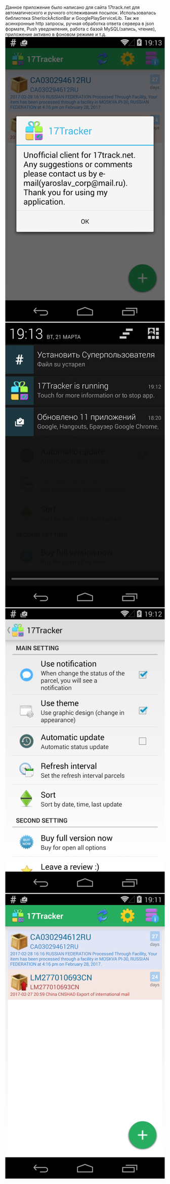 Данное приложение было написано для сайта 17track.net для автоматического и ручного отслеживания посылок. Использовалась библиотека SherlockActionBar и GooglePlayServiceLib.
Так же асинхронные http запросы, ручная обработка ответа сервера в json формате, Push уведомления, работа с базой MySQL(запись, чтение), приложение активно в фоновом режиме и т.д.
![alt text](https://github.com/YaroslavGlonin/17tracker/blob/master/device-2017-03-21-191404.png)
![alt text](https://github.com/YaroslavGlonin/17tracker/blob/master/device-2017-03-21-191326.png)
![alt text](https://github.com/YaroslavGlonin/17tracker/blob/master/device-2017-03-21-191232.png)
![alt text](https://github.com/YaroslavGlonin/17tracker/blob/master/device-2017-03-21-191139.png)

